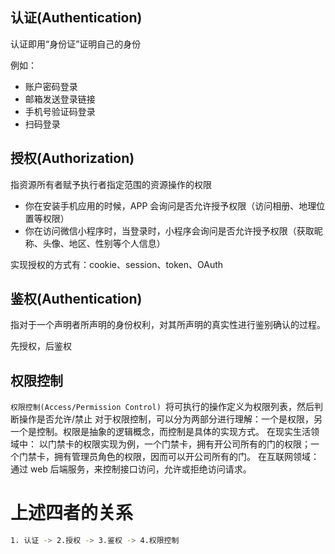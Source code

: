 ## 认证(Authentication)
认证即用“身份证”证明自己的身份

例如：
* 账户密码登录
* 邮箱发送登录链接
* 手机号验证码登录
* 扫码登录

## 授权(Authorization)
指资源所有者赋予执行者指定范围的资源操作的权限

* 你在安装手机应用的时候，APP 会询问是否允许授予权限（访问相册、地理位置等权限）
* 你在访问微信小程序时，当登录时，小程序会询问是否允许授予权限（获取昵称、头像、地区、性别等个人信息）

实现授权的方式有：cookie、session、token、OAuth

## 鉴权(Authentication)
指对于一个声明者所声明的身份权利，对其所声明的真实性进行鉴别确认的过程。

先授权，后鉴权

## 权限控制
`权限控制(Access/Permission Control) `将可执行的操作定义为权限列表，然后判断操作是否允许/禁止
对于权限控制，可以分为两部分进行理解：一个是权限，另一个是控制。权限是抽象的逻辑概念，而控制是具体的实现方式。
在现实生活领域中： 以门禁卡的权限实现为例，一个门禁卡，拥有开公司所有的门的权限；一个门禁卡，拥有管理员角色的权限，因而可以开公司所有的门。
在互联网领域： 通过 web 后端服务，来控制接口访问，允许或拒绝访问请求。


# 上述四者的关系
```bash 
1. 认证 -> 2.授权 -> 3.鉴权 -> 4.权限控制
```